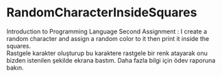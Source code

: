 # RandomCharacterInsideSquares
Introduction to Programming Language Second Assignment : I create a random character and assign a random color to it then print it inside the squares.  
Rastgele karakter oluşturup bu karaktere rastgele bir renk atayarak onu bizden istenilen şekilde ekrana bastım.
Daha fazla bilgi için ödev raporuna bakın.
